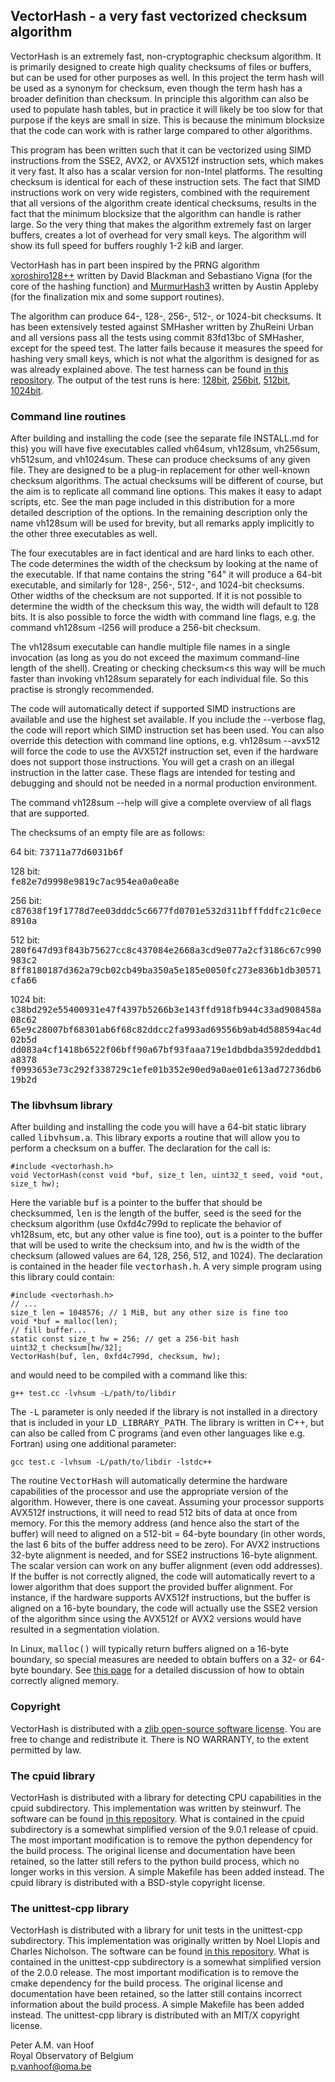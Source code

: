 ## VectorHash - a very fast vectorized checksum algorithm

VectorHash is an extremely fast, non-cryptographic checksum algorithm. It is
primarily designed to create high quality checksums of files or buffers, but can
be used for other purposes as well. In this project the term hash will be used
as a synonym for checksum, even though the term hash has a broader definition
than checksum. In principle this algorithm can also be used to populate hash
tables, but in practice it will likely be too slow for that purpose if the keys
are small in size. This is because the minimum blocksize that the code can work
with is rather large compared to other algorithms.

This program has been written such that it can be vectorized using SIMD
instructions from the SSE2, AVX2, or AVX512f instruction sets, which makes it
very fast. It also has a scalar version for non-Intel platforms. The resulting
checksum is identical for each of these instruction sets. The fact that SIMD
instructions work on very wide registers, combined with the requirement that all
versions of the algorithm create identical checksums, results in the fact that
the minimum blocksize that the algorithm can handle is rather large. So the very
thing that makes the algorithm extremely fast on larger buffers, creates a lot
of overhead for very small keys. The algorithm will show its full speed for
buffers roughly 1-2 kiB and larger.

VectorHash has in part been inspired by the PRNG algorithm
[xoroshiro128++](https://prng.di.unimi.it/) written by David Blackman and
Sebastiano Vigna (for the core of the hashing function) and
[MurmurHash3](https://github.com/aappleby/smhasher/blob/master/src/MurmurHash3.cpp)
written by Austin Appleby (for the finalization mix and some support routines).

The algorithm can produce 64-, 128-, 256-, 512-, or 1024-bit checksums. It has been
extensively tested against SMHasher written by ZhuReini Urban and all versions
pass all the tests using commit 83fd13bc of SMHasher, except for the speed test.
The latter fails because it measures the speed for hashing very small keys,
which is not what the algorithm is designed for as was already explained above.
The test harness can be found [in this
repository](https://github.com/rurban/smhasher). The output of the test runs is
here:
[128bit](https://gitlab-as.oma.be/-/project/876/uploads/24045262a738d56a503362a224cb3ab7/test_results_83fd13bc_128bit.txt),
[256bit](https://gitlab-as.oma.be/-/project/876/uploads/e1c89df1dd45314d975e7108e495cd5a/test_results_83fd13bc_256bit.txt),
[512bit](https://gitlab-as.oma.be/-/project/876/uploads/4c137ca1af293c22be639a68fa056add/test_results_83fd13bc_512bit.txt),
[1024bit](https://gitlab-as.oma.be/-/project/876/uploads/98be7f8ff5bfc89119bebf185aa287f9/test_results_83fd13bc_1024bit.txt).

### Command line routines

After building and installing the code (see the separate file INSTALL.md for
this) you will have five executables called vh64sum, vh128sum, vh256sum, vh512sum, and
vh1024sum. These can produce checksums of any given file. They are designed to
be a plug-in replacement for other well-known checksum algorithms. The actual
checksums will be different of course, but the aim is to replicate all command
line options. This makes it easy to adapt scripts, etc. See the man page
included in this distribution for a more detailed description of the options. In
the remaining description only the name vh128sum will be used for brevity, but
all remarks apply implicitly to the other three executables as well.

The four executables are in fact identical and are hard links to each other. The
code determines the width of the checksum by looking at the name of the
executable. If that name contains the string "64" it will produce a 64-bit
executable, and similarly for 128-, 256-, 512-, and 1024-bit checksums. Other widths
of the checksum are not supported. If it is not possible to determine the width
of the checksum this way, the width will default to 128 bits. It is also
possible to force the width with command line flags, e.g. the command vh128sum
\-l256 will produce a 256-bit checksum.

The vh128sum executable can handle multiple file names in a single invocation
(as long as you do not exceed the maximum command-line length of the shell).
Creating or checking checksum<s this way will be much faster than invoking
vh128sum separately for each individual file. So this practise is strongly
recommended.

The code will automatically detect if supported SIMD instructions are available
and use the highest set available. If you include the \--verbose flag, the code
will report which SIMD instruction set has been used. You can also override this
detection with command line options, e.g. vh128sum \--avx512 will force the code
to use the AVX512f instruction set, even if the hardware does not support those
instructions. You will get a crash on an illegal instruction in the latter case.
These flags are intended for testing and debugging and should not be needed in a
normal production environment.

The command vh128sum \--help will give a complete overview of all flags that are
supported.

The checksums of an empty file are as follows:

64 bit:
<tt>73711a77d6031b6f</tt>

128 bit:   
<tt>fe82e7d9998e9819c7ac954ea0a0ea8e</tt>

256 bit:   
<tt>c87638f19f1778d7ee03dddc5c6677fd0701e532d311bfffddfc21c0ece8910a</tt>

512 bit:   
<tt>280f647d93f843b75627cc8c437084e2668a3cd9e077a2cf3186c67c990983c2</tt>
<tt>8ff8180187d362a79cb02cb49ba350a5e185e0050fc273e836b1db30571cfa66</tt>

1024 bit:   
<tt>c38bd292e55400931e47f4397b5266b3e143ffd918fb944c33ad908458a08c62</tt>
<tt>65e9c28007bf68301ab6f68c82ddcc2fa993ad69556b9ab4d588594ac4d02b5d</tt>
<tt>dd083a4cf1418b6522f06bff90a67bf93faaa719e1dbdbda3592deddbd1a8378</tt>
<tt>f0993653e73c292f338729c1efe01b352e90ed9a0ae01e613ad72736db619b2d</tt>

### The libvhsum library

After building and installing the code you will have a 64-bit static library
called <tt>libvhsum.a</tt>. This library exports a routine that will allow you
to perform a checksum on a buffer. The declaration for the call is:

    #include <vectorhash.h>
    void VectorHash(const void *buf, size_t len, uint32_t seed, void *out, size_t hw);

Here the variable <tt>buf</tt> is a pointer to the buffer that should be
checksummed, <tt>len</tt> is the length of the buffer, <tt>seed</tt> is the seed
for the checksum algorithm (use 0xfd4c799d to replicate the behavior of
vh128sum, etc, but any other value is fine too), <tt>out</tt> is a pointer to
the buffer that will be used to write the checksum into, and <tt>hw</tt> is the
width of the checksum (allowed values are 64, 128, 256, 512, and 1024). The
declaration is contained in the header file <tt>vectorhash.h</tt>. A very simple
program using this library could contain:

    #include <vectorhash.h>
    // ...
    size_t len = 1048576; // 1 MiB, but any other size is fine too
    void *buf = malloc(len);
    // fill buffer...
    static const size_t hw = 256; // get a 256-bit hash
    uint32_t checksum[hw/32];
    VectorHash(buf, len, 0xfd4c799d, checksum, hw);

and would need to be compiled with a command like this:

    g++ test.cc -lvhsum -L/path/to/libdir

The <tt>-L</tt> parameter is only needed if the library is not installed in a
directory that is included in your <tt>LD_LIBRARY_PATH</tt>. The library is
written in C++, but can also be called from C programs (and even other languages
like e.g. Fortran) using one additional parameter:

	gcc test.c -lvhsum -L/path/to/libdir -lstdc++

The routine <tt>VectorHash</tt> will automatically determine the hardware
capabilities of the processor and use the appropriate version of the algorithm.
However, there is one caveat. Assuming your processor supports AVX512f
instructions, it will need to read 512 bits of data at once from memory. For
this the memory address (and hence also the start of the buffer) will need to
aligned on a 512-bit = 64-byte boundary (in other words, the last 6 bits of the
buffer address need to be zero). For AVX2 instructions 32-byte alignment is
needed, and for SSE2 instructions 16-byte alignment. The scalar version can work
on any buffer alignment (even odd addresses). If the buffer is not correctly
aligned, the code will automatically revert to a lower algorithm that does
support the provided buffer alignment. For instance, if the hardware supports
AVX512f instructions, but the buffer is aligned on a 16-byte boundary, the code
will actually use the SSE2 version of the algorithm since using the AVX512f or
AVX2 versions would have resulted in a segmentation violation.

In Linux, <tt>malloc()</tt> will typically return buffers aligned on a 16-byte
boundary, so special measures are needed to obtain buffers on a 32- or 64-byte
boundary. See [this
page](https://embeddedartistry.com/blog/2017/02/22/generating-aligned-memory/)
for a detailed discussion of how to obtain correctly aligned memory.

### Copyright

VectorHash is distributed with a [zlib open-source software
license](https://opensource.org/licenses/Zlib). You are free to change and
redistribute it. There is NO WARRANTY, to the extent permitted by law.

### The cpuid library

VectorHash is distributed with a library for detecting CPU capabilities in the
cpuid subdirectory. This implementation was written by steinwurf. The software
can be found [in this repository](https://github.com/steinwurf/cpuid/). What is
contained in the cpuid subdirectory is a somewhat simplified version of the
9.0.1 release of cpuid. The most important modification is to remove the python
dependency for the build process. The original license and documentation have
been retained, so the latter still refers to the python build process, which no
longer works in this version. A simple Makefile has been added instead. The
cpuid library is distributed with a BSD-style copyright license.

### The unittest-cpp library

VectorHash is distributed with a library for unit tests in the unittest-cpp
subdirectory. This implementation was originally written by Noel Llopis and
Charles Nicholson. The software can be found [in this
repository](https://github.com/unittest-cpp/unittest-cpp). What is contained in
the unittest-cpp subdirectory is a somewhat simplified version of the 2.0.0
release. The most important modification is to remove the cmake dependency for
the build process. The original license and documentation have been retained, so
the latter still contains incorrect information about the build process. A
simple Makefile has been added instead. The unittest-cpp library is distributed
with an MIT/X copyright license.


Peter A.M. van Hoof   
Royal Observatory of Belgium   
p.vanhoof@oma.be
